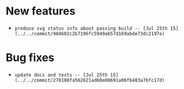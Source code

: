 
# New features

-     produce svg status info about passing build -- [Jul 25th 15](../../commit/904602c2b7196fc5949a657d169abde73dc2197e)

# Bug fixes

-     update docs and tests -- [Jul 25th 15](../../commit/278108fa562621ad60e00691a06fb483a7bfc17d)

